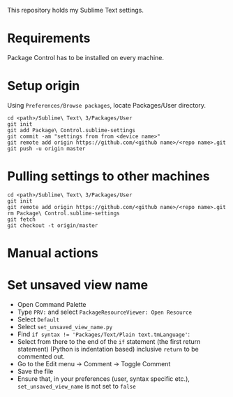 This repository holds my Sublime Text settings.

# Requirements
Package Control has to be installed on every machine.

# Setup origin
Using `Preferences/Browse packages`, locate Packages/User directory.

```
cd <path>/Sublime\ Text\ 3/Packages/User
git init
git add Package\ Control.sublime-settings
git commit -am "settings from from <device name>"
git remote add origin https://github.com/<github name>/<repo name>.git
git push -u origin master
```

# Pulling settings to other machines

```
cd <path>/Sublime\ Text\ 3/Packages/User
git init
git remote add origin https://github.com/<github name>/<repo name>.git
rm Package\ Control.sublime-settings
git fetch
git checkout -t origin/master
```

# Manual actions

#
# Set unsaved view name

- Open Command Palette
- Type `PRV:` and select `PackageResourceViewer: Open Resource`
- Select `Default`
- Select `set_unsaved_view_name.py`
- Find `if syntax != 'Packages/Text/Plain text.tmLanguage'`:
- Select from there to the end of the `if` statement (the first return statement) (Python is indentation based) inclusive `return` to be commented out.
- Go to the Edit menu -> Comment -> Toggle Comment
- Save the file
- Ensure that, in your preferences (user, syntax specific etc.), `set_unsaved_view_name` is not set to `false`
